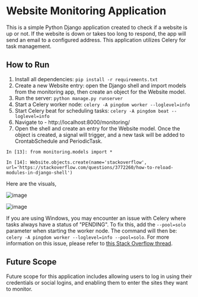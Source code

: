 ﻿# Website Monitoring Application

This is a simple Python Django application created to check if a website is up or not. If the website is down or takes too long to respond, the app will send an email to a configured address. This application utilizes Celery for task management.

## How to Run

1. Install all dependencies: `pip install -r requirements.txt`
2. Create a new Website entry: open the Django shell and import models from the monitoring app, then create an object for the Website model.
3. Run the server: `python manage.py runserver`
4. Start a Celery worker node: `celery -A pingdom worker --loglevel=info`
5. Start Celery beat for scheduling tasks: `celery -A pingdom beat --loglevel=info`
6. Navigate to - http://localhost:8000/monitoring/
7. Open the shell and create an entry for the Website model. Once the object is created, a signal will trigger, and a new task will be added to CrontabSchedule and PeriodicTask.

```
In [13]: from monitoring.models import *

In [14]: Website.objects.create(name='stackoverflow', url='https://stackoverflow.com/questions/3772260/how-to-reload-modules-in-django-shell')
```

Here are the visuals,

![image](https://github.com/nawarkhede/monitor-webapp/assets/3713237/6594d38d-50c4-486d-a6cf-d1fd88fcc979)

![image](https://github.com/nawarkhede/monitor-webapp/assets/3713237/42d9fb3a-796e-4020-a537-a3e7194151a5)




If you are using Windows, you may encounter an issue with Celery where tasks always have a status of "PENDING". To fix this, add the `--pool=solo` parameter when starting the worker node. The command will then be: `celery -A pingdom worker --loglevel=info --pool=solo`. For more information on this issue, please refer to [this Stack Overflow thread](https://stackoverflow.com/questions/27357732/celery-task-always-pending).

## Future Scope

Future scope for this application includes allowing users to log in using their credentials or social logins, and enabling them to enter the sites they want to monitor.
